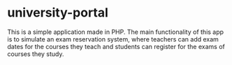 # university-portal


This is a simple application made in PHP. The main functionality of this app is to simulate an exam reservation system, where teachers can add exam dates for the courses they teach and students can register for the exams of courses they study. 
